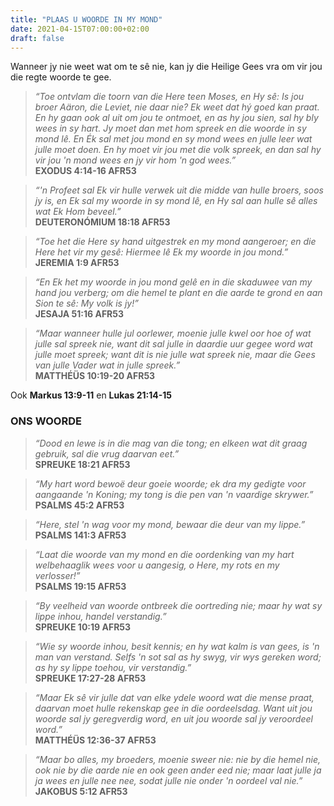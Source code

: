 ```yaml
---
title: "PLAAS U WOORDE IN MY MOND"
date: 2021-04-15T07:00:00+02:00
draft: false
---
```

Wanneer jy nie weet wat om te sê nie, kan jy die Heilige Gees vra om vir jou die regte woorde te gee.

>*“Toe ontvlam die toorn van die Here teen Moses, en Hy sê: Is jou broer Aäron, die Leviet, nie daar nie? Ek weet dat hý goed kan praat. En hy gaan ook al uit om jou te ontmoet, en as hy jou sien, sal hy bly wees in sy hart. Jy moet dan met hom spreek en die woorde in sy mond lê. En Ék sal met jou mond en sy mond wees en julle leer wat julle moet doen. En hy moet vir jou met die volk spreek, en dan sal hy vir jou 'n mond wees en jy vir hom 'n god wees.”*  
**‭‭EXODUS‬ ‭4:14-16‬ ‭AFR53‬‬**

>*“'n Profeet sal Ek vir hulle verwek uit die midde van hulle broers, soos jy is, en Ek sal my woorde in sy mond lê, en Hy sal aan hulle sê alles wat Ek Hom beveel.”*  
**‭‭DEUTERONÓMIUM‬ ‭18:18‬ ‭AFR53‬‬**

>*“Toe het die Here sy hand uitgestrek en my mond aangeroer; en die Here het vir my gesê: Hiermee lê Ek my woorde in jou mond.”*  
**‭‭JEREMIA‬ ‭1:9‬ ‭AFR53‬‬**

>*“En Ek het my woorde in jou mond gelê en in die skaduwee van my hand jou verberg; om die hemel te plant en die aarde te grond en aan Sion te sê: My volk is jy!”*  
**‭‭JESAJA‬ ‭51:16‬ ‭AFR53‬‬**

>*“Maar wanneer hulle jul oorlewer, moenie julle kwel oor hoe of wat julle sal spreek nie, want dit sal julle in daardie uur gegee word wat julle moet spreek; want dit is nie julle wat spreek nie, maar die Gees van julle Vader wat in julle spreek.”*  
**‭‭MATTHÉÜS‬ ‭10:19-20‬ ‭AFR53‬‬**

Ook **Markus 13:9-11** en **Lukas 21:14-15**

### ONS WOORDE
>*“Dood en lewe is in die mag van die tong; en elkeen wat dit graag gebruik, sal die vrug daarvan eet.”*  
**‭‭SPREUKE‬ ‭18:21‬ ‭AFR53‬‬**

>*“My hart word bewoë deur goeie woorde; ek dra my gedigte voor aangaande 'n Koning; my tong is die pen van 'n vaardige skrywer.”*  
**‭‭PSALMS‬ ‭45:2‬ ‭AFR53‬‬**

>*“Here, stel 'n wag voor my mond, bewaar die deur van my lippe.”*  
**‭‭PSALMS‬ ‭141:3‬ ‭AFR53‬‬**

>*“Laat die woorde van my mond en die oordenking van my hart welbehaaglik wees voor u aangesig, o Here, my rots en my verlosser!”*  
**‭‭PSALMS‬ ‭19:15‬ ‭AFR53‬‬**

>*“By veelheid van woorde ontbreek die oortreding nie; maar hy wat sy lippe inhou, handel verstandig.”*  
**‭‭SPREUKE‬ ‭10:19‬ ‭AFR53‬‬**

>*“Wie sy woorde inhou, besit kennis; en hy wat kalm is van gees, is 'n man van verstand. Selfs 'n sot sal as hy swyg, vir wys gereken word; as hy sy lippe toehou, vir verstandig.”*  
**‭‭SPREUKE‬ ‭17:27-28‬ ‭AFR53‬‬**

>*“Maar Ek sê vir julle dat van elke ydele woord wat die mense praat, daarvan moet hulle rekenskap gee in die oordeelsdag. Want uit jou woorde sal jy geregverdig word, en uit jou woorde sal jy veroordeel word.”*  
**‭‭MATTHÉÜS‬ ‭12:36-37‬ ‭AFR53‬‬**

>*“Maar bo alles, my broeders, moenie sweer nie: nie by die hemel nie, ook nie by die aarde nie en ook geen ander eed nie; maar laat julle ja ja wees en julle nee nee, sodat julle nie onder 'n oordeel val nie.”*  
**‭‭JAKOBUS‬ ‭5:12‬ ‭AFR53‬‬**
